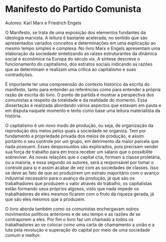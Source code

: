 # Manifesto do Partido Comunista
Autores: Karl Marx e Friedrich Engels

O Manifesto, se trata de uma exposição dos elementos fundantes da ideologia marxista. A leitura é bastante acelerada, no sentido que são apresentados variados conceitos e determinações em uma explicação ao mesmo tempo simples e complexa. No livro Marx e Engels apresentam uma elaboração da sociedade sintetizando as raízes estruturantes da dinâmica social e econômica na Europa do século xix. A síntese descreve o funcionamento do capitalismo, dos estratos sociais indicando as razões que as determinam e realizam uma crítica ao capitalismo e suas contradições.

É importante ter uma compreensão do contexto histórico da escrita do manifesto, tanto para entender as referências como para entender a própria razão de escrita do livro. O ponto de partida é mostrar a perspectiva dos comunistas a respeito da totalidade e da realidade do momento. Essa dissertação é realizada abordando vários aspectos que estavam em pauta e em disputa naquele momento e tento como base uma leitura materialista da história. 

O capitalismo é um novo modo de produção, ou seja, de organização da reprodução dos meios pelos quais a sociedade se organiza. Tem por fundamento a propriedade privada dos meios de produção, e assim portanto o seu controle por um grupo, em detrimento da maior parcela que nada possuem. Esses despossuídos são explorados, pois precisam vender sua força de trabalho para em troca receber um sálario que o possibilite sobreviver. As novas relações que o capital cria, formam a classe proletária, ou a maioria, e essa segundo os autores, será a responsável por tomar o controle para si e assim acabar de vez com as sociedades de classes. Isso se deve ao fato de que ao produzirem um estrato majoritário com o avanço industrial necessário para o avanço da produção, já que são os trabalhadores que produzem o valor através do trabalho, os capitalistas estão formando seus próprios algoses, visto que nada impede os trabalhadores de eles mesmos ficarem com o fruto da riqueza gerada, já que são eles mesmos que a produzem.

O livro aborda também como os comunistas enchergavam outros movimentos políticos anteriores e de seu tempo e as razões de se contraporem a eles. Por fim o livro faz um chamado a todos os trabalhadores ao se colocar como uma carta de chamamento a união e a luta pela revolução e superação do capital por meio de uma sociedade comum e melhor.